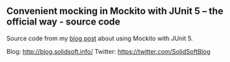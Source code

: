 ## Convenient mocking in Mockito with JUnit 5 – the official way - source code

Source code from my [blog post](https://solidsoft.wordpress.com/2018/03/27/convenient-mocking-in-mockito-with-junit-5-the-official-way/) about using Mockito with JUnit 5.

Blog: http://blog.solidsoft.info/
Twitter: https://twitter.com/SolidSoftBlog

